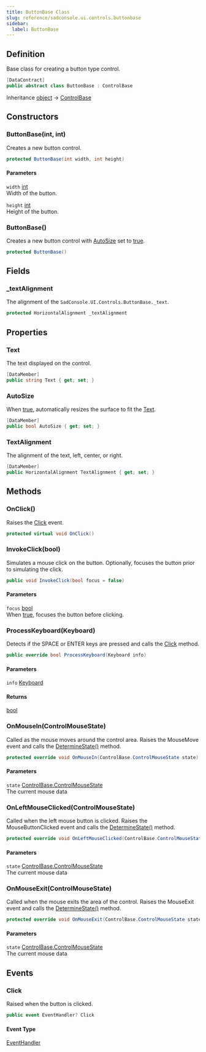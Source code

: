 ```yaml
---
title: ButtonBase Class
slug: reference/sadconsole.ui.controls.buttonbase
sidebar:
  label: ButtonBase
---
```

## Definition

Base class for creating a button type control.

```csharp title="C#"
[DataContract]
public abstract class ButtonBase : ControlBase
```

Inheritance [object](https://learn.microsoft.com/dotnet/api/system.object/) → [ControlBase](../sadconsole.ui.controls.controlbase/)

## Constructors

### ButtonBase(int, int)

Creates a new button control.

```csharp title="C#"
protected ButtonBase(int width, int height)
```

#### Parameters

`width` [int](https://learn.microsoft.com/dotnet/api/system.int32/)  
Width of the button.

`height` [int](https://learn.microsoft.com/dotnet/api/system.int32/)  
Height of the button.


### ButtonBase()

Creates a new button control with [AutoSize](../sadconsole.ui.controls.buttonbase/#autosize/) set to <a href="https://learn.microsoft.com/dotnet/csharp/language-reference/builtin-types/bool">true</a>.

```csharp title="C#"
protected ButtonBase()
```


## Fields

### _textAlignment

The alignment of the `SadConsole.UI.Controls.ButtonBase._text`.

```csharp title="C#"
protected HorizontalAlignment _textAlignment
```

## Properties

### Text

The text displayed on the control.

```csharp title="C#"
[DataMember]
public string Text { get; set; }
```

### AutoSize

When <a href="https://learn.microsoft.com/dotnet/csharp/language-reference/builtin-types/bool">true</a>, automatically resizes the surface to fit the [Text](../sadconsole.ui.controls.buttonbase/#text/).

```csharp title="C#"
[DataMember]
public bool AutoSize { get; set; }
```

### TextAlignment

The alignment of the text, left, center, or right.

```csharp title="C#"
[DataMember]
public HorizontalAlignment TextAlignment { get; set; }
```

## Methods

### OnClick()

Raises the [Click](../sadconsole.ui.controls.buttonbase/#click/) event.

```csharp title="C#"
protected virtual void OnClick()
```


### InvokeClick(bool)

Simulates a mouse click on the button. Optionally, focuses the button prior to simulating the click.

```csharp title="C#"
public void InvokeClick(bool focus = false)
```

#### Parameters

`focus` [bool](https://learn.microsoft.com/dotnet/api/system.boolean/)  
When <a href="https://learn.microsoft.com/dotnet/csharp/language-reference/builtin-types/bool">true</a>, focuses the button before clicking.


### ProcessKeyboard(Keyboard)

Detects if the SPACE or ENTER keys are pressed and calls the [Click](../sadconsole.ui.controls.buttonbase/#click/) method.

```csharp title="C#"
public override bool ProcessKeyboard(Keyboard info)
```

#### Parameters

`info` [Keyboard](../sadconsole.input.keyboard/)  

#### Returns

[bool](https://learn.microsoft.com/dotnet/api/system.boolean/)

### OnMouseIn(ControlMouseState)

Called as the mouse moves around the control area. Raises the MouseMove event and calls the [DetermineState()](../sadconsole.ui.controls.controlbase/#determinestate/) method.

```csharp title="C#"
protected override void OnMouseIn(ControlBase.ControlMouseState state)
```

#### Parameters

`state` [ControlBase.ControlMouseState](../sadconsole.ui.controls.controlbase/)  
The current mouse data


### OnLeftMouseClicked(ControlMouseState)

Called when the left mouse button is clicked. Raises the MouseButtonClicked event and calls the [DetermineState()](../sadconsole.ui.controls.controlbase/#determinestate/) method.

```csharp title="C#"
protected override void OnLeftMouseClicked(ControlBase.ControlMouseState state)
```

#### Parameters

`state` [ControlBase.ControlMouseState](../sadconsole.ui.controls.controlbase/)  
The current mouse data


### OnMouseExit(ControlMouseState)

Called when the mouse exits the area of the control. Raises the MouseExit event and calls the [DetermineState()](../sadconsole.ui.controls.controlbase/#determinestate/) method.

```csharp title="C#"
protected override void OnMouseExit(ControlBase.ControlMouseState state)
```

#### Parameters

`state` [ControlBase.ControlMouseState](../sadconsole.ui.controls.controlbase/)  
The current mouse data


## Events

### Click

Raised when the button is clicked.

```csharp title="C#"
public event EventHandler? Click
```

#### Event Type

[EventHandler](https://learn.microsoft.com/dotnet/api/system.eventhandler/)